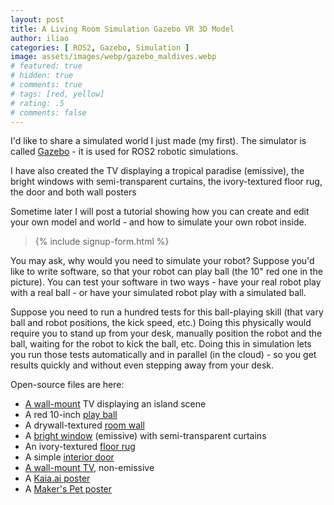 ```yaml
---
layout: post
title: A Living Room Simulation Gazebo VR 3D Model
author: iliao
categories: [ ROS2, Gazebo, Simulation ]
image: assets/images/webp/gazebo_maldives.webp
# featured: true
# hidden: true
# comments: true
# tags: [red, yellow]
# rating: .5
# comments: false
---
```

I'd like to share a simulated world I just made (my first). The simulator is called [Gazebo](https://gazebosim.org) - it is used for ROS2 robotic simulations.

I have also created the TV displaying a tropical paradise (emissive), the bright windows with semi-transparent curtains, the ivory-textured floor rug, the door and both wall posters

Sometime later I will post a tutorial showing how you can create and edit your own model and world - and how to simulate your own robot inside.

<blockquote>{% include signup-form.html %}</blockquote>

You may ask, why would you need to simulate your robot? Suppose you'd like to write software, so that your robot can play ball (the 10" red one in the picture). You can test your software in two ways - have your real robot play with a real ball - or have your simulated robot play with a simulated ball.

Suppose you need to run a hundred tests for this ball-playing skill (that vary ball and robot positions, the kick speed, etc.) Doing this physically would require you to stand up from your desk, manually position the robot and the ball, waiting for the robot to kick the ball, etc. Doing this in simulation lets you run those tests automatically and in parallel (in the cloud) - so you get results quickly and without even stepping away from your desk.

Open-source files are here:
- [A wall-mount](https://app.gazebosim.org/makerspet/fuel/models/tv_65in_emissive) TV displaying an island scene
- A red 10-inch [play ball](https://app.gazebosim.org/makerspet/fuel/models/red_ball_10in)
- A drywall-textured [room wall](https://app.gazebosim.org/makerspet/fuel/models/room_wall_2x5m)
- A [bright window](https://app.gazebosim.org/makerspet/fuel/models/window_curtains) (emissive) with semi-transparent curtains
- An ivory-textured [floor rug](https://app.gazebosim.org/makerspet/fuel/models/rug_ivory_2m)
- A simple [interior door](https://app.gazebosim.org/makerspet/fuel/models/door_08x2m)
- [A wall-mount TV](https://app.gazebosim.org/makerspet/fuel/models/tv_65in), non-emissive
- A [Kaia.ai poster](https://app.gazebosim.org/makerspet/fuel/models/kaiaai_poster)
- A [Maker's Pet poster](https://app.gazebosim.org/makerspet/fuel/models/makerspet_poster)
